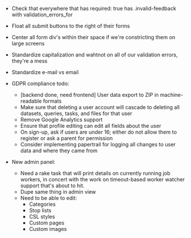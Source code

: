 *   Check that everywhere that has required: true has .invalid-feedback with validation_errors_for
*   Float all submit buttons to the right of their forms
*   Center all form div's within their space if we're constricting them on large screens
*   Standardize capitalization and wahtnot on all of our validation errors, they're a mess
*   Standardize e-mail vs email


*   GDPR compliance todo:
    -   [backend done, need frontend] User data export to ZIP in machine-readable formats
    -   Make sure that deleting a user account will cascade to deleting all datasets, queries, tasks, and files for that user
    -   Remove Google Analytics support
    -   Ensure that profile editing can edit all fields about the user
    -   On sign-up, ask if users are under 16; either do not allow them to register or ask a parent for permission
    -   Consider implementing papertrail for logging all changes to user data and where they came from

*   New admin panel:
    -   Need a rake task that will print details on currently running job workers, in concert with the work on timeout-based worker watcher support that's about to hit.
    -   Dupe same thing in admin view
    -   Need to be able to edit:
        +   Categories
        +   Stop lists
        +   CSL styles
        +   Custom pages
        +   Custom images
